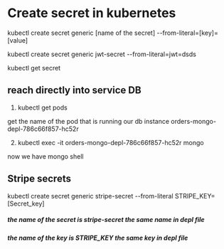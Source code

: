 # Create secret in kubernetes

kubectl create secret generic [name of the secret] --from-literal=[key]=[value]

kubectl create secret generic jwt-secret --from-literal=jwt=dsds

kubectl get secret

## reach directly into service DB

1. kubectl get pods

get the name of the pod that is running our db instance
orders-mongo-depl-786c66f857-hc52r

2. kubectl exec -it orders-mongo-depl-786c66f857-hc52r mongo

now we have mongo shell

## Stripe secrets

kubectl create secret generic stripe-secret --from-literal STRIPE_KEY=[Secret_key]

##### the name of the secret is stripe-secret the same name in depl file

##### the name of the key is STRIPE_KEY the same key in depl file
